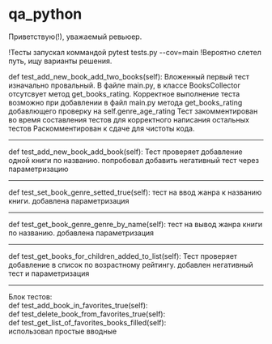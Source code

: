 # qa_python
Приветствую(!), уважаемый ревьюер. 

!Тесты запускал коммандой pytest tests.py --cov=main
!Вероятно слетел путь, ищу варианты решения.

def test_add_new_book_add_two_books(self):
Вложенный первый тест изначально провальный. В файле main.py, в классе BooksCollector
отсутсвует метод get_books_rating.
Корректное выполнение теста возможно при добавлении в файл main.py метода get_books_rating добавлющего
проверку на self.genre_age_rating
Тест закомментирован во время составления тестов для корректного написания остальных тестов
Раскомментирован к сдаче для чистоты кода.
***
def test_add_new_book_add_book(self):
Тест проверяет добавление одной книги по названию. попробовал добавить негативный тест через параметризацию
***
def test_set_book_genre_setted_true(self):
тест на ввод жанра к названию книги. добавлена параметризация
***
def test_get_book_genre_genre_by_name(self):
тест на вывод жанра книги по названию. добавлена параметризация
***
def test_get_books_for_children_added_to_list(self):
Тест проверяет добавление в список по возрастному рейтингу. добавлен негативный тест и параметризация
***
Блок тестов:\
def test_add_book_in_favorites_true(self): \
def test_delete_book_from_favorites_true(self):\
def test_get_list_of_favorites_books_filled(self):\
использовал простые вводные

